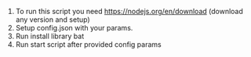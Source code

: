 1. To run this script you need https://nodejs.org/en/download (download any version and setup)
2. Setup config.json with your params.
3. Run install library bat
4. Run start script after provided config params
